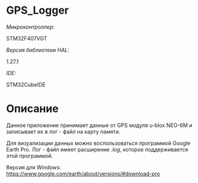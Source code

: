 # GPS_Logger

*Микроконтроллер:*

STM32F407VGT

*Версия библиотеки HAL:*

1.27.1 

*IDE:*

STM32CubeIDE

# Описание
Данное приложение принимает данные от GPS модуля u-blox NEO-6M и записывает их в лог - файл на карту памяти.

Для визуализации данных можно воспользоваться программой Google Earth Pro. Лог - файл имеет расширение *.log*, которое поддерживается этой программой.

Версия для Windows: https://www.google.com/earth/about/versions/#download-pro
